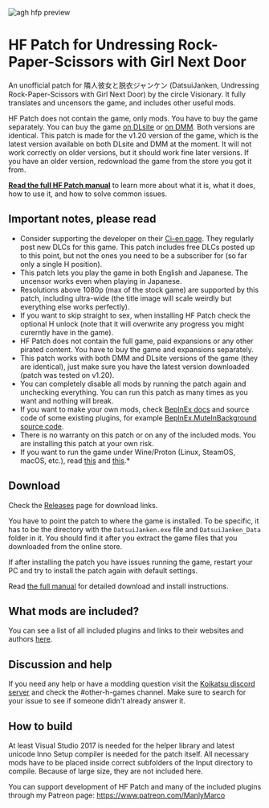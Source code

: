![agh hfp preview](https://github.com/ManlyMarco/AGH-HF_Patch/assets/39247311/749e77fd-5623-42b6-8929-53d1f00eb462)
# HF Patch for Undressing Rock-Paper-Scissors with Girl Next Door
An unofficial patch for 隣人彼女と脱衣ジャンケン (DatsuiJanken, Undressing Rock-Paper-Scissors with Girl Next Door) by the circle Visionary. It fully translates and uncensors the game, and includes other useful mods.

HF Patch does not contain the game, only mods. You have to buy the game separately. You can buy the game [on DLsite](https://www.dlsite.com/maniax/work/=/product_id/RJ435105.html) or [on DMM](https://www.dmm.co.jp/dc/doujin/-/detail/=/cid=d_250809/). Both versions are identical. This patch is made for the v1.20 version of the game, which is the latest version available on both DLsite and DMM at the moment. It will not work correctly on older versions, but it should work fine later versions. If you have an older version, redownload the game from the store you got it from.

[**Read the full HF Patch manual**](https://gist.github.com/ManlyMarco/31b78470b8e190686c7ed9686c237e3f) to learn more about what it is, what it does, how to use it, and how to solve common issues.

## Important notes, please read
- Consider supporting the developer on their [Ci-en page](https://ci-en.dlsite.com/creator/15566/article/932613). They regularly post new DLCs for this game. This patch includes free DLCs posted up to this point, but not the ones you need to be a subscriber for (so far only a single H position).
- This patch lets you play the game in both English and Japanese. The uncensor works even when playing in Japanese.
- Resolutions above 1080p (max of the stock game) are supported by this patch, including ultra-wide (the title image will scale weirdly but everything else works perfectly).
- If you want to skip straight to sex, when installing HF Patch check the optional H unlock (note that it will overwrite any progress you might curerntly have in the game).
- HF Patch does not contain the full game, paid expansions or any other pirated content. You have to buy the game and expansions separately.
- This patch works with both DMM and DLsite versions of the game (they are identical), just make sure you have the latest version downloaded (patch was tested on v1.20).
- You can completely disable all mods by running the patch again and unchecking everything. You can run this patch as many times as you want and nothing will break.
- If you want to make your own mods, check [BepInEx docs](https://docs.bepinex.dev) and source code of some existing plugins, for example [BepInEx.MuteInBackground source code](https://github.com/BepInEx/BepInEx.Utility/blob/master/BepInEx.MuteInBackground/MuteInBackground.cs).
- There is no warranty on this patch or on any of the included mods. You are installing this patch at your own risk.
- If you want to run the game under Wine/Proton (Linux, SteamOS, macOS, etc.), read [this](https://github.com/Mantas-2155X/illusion-wine-guide) and [this](https://docs.bepinex.dev/articles/advanced/proton_wine.html).*

## Download
Check the [Releases](https://github.com/ManlyMarco/DatsuiJanken-HF_Patch/releases) page for download links.

You have to point the patch to where the game is installed. To be specific, it has to be the directory with the `DatsuiJanken.exe` file and `DatsuiJanken_Data` folder in it. You should find it after you extract the game files that you downloaded from the online store.

If after installing the patch you have issues running the game, restart your PC and try to install the patch again with default settings.

Read [the full manual](https://gist.github.com/ManlyMarco/31b78470b8e190686c7ed9686c237e3f) for detailed download and install instructions.

## What mods are included?
You can see a list of all included plugins and links to their websites and authors [here](https://github.com/ManlyMarco/DatsuiJanken-HF_Patch/blob/master/Plugin%20Readme.md).

## Discussion and help
If you need any help or have a modding question visit the [Koikatsu discord server](https://discord.gg/zS5vJYS) and check the #other-h-games channel. Make sure to search for your issue to see if someone didn't already answer it.

## How to build
At least Visual Studio 2017 is needed for the helper library and latest unicode Inno Setup compiler is needed for the patch itself. All necessary mods have to be placed inside correct subfolders of the Input directory to compile. Because of large size, they are not included here.

You can support development of HF Patch and many of the included plugins through my Patreon page: https://www.patreon.com/ManlyMarco
